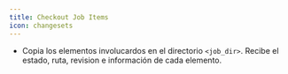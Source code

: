 ```yaml
---
title: Checkout Job Items 
icon: changesets
---
```

* Copia los elementos involucardos en el directorio `<job_dir>`. Recibe el estado, ruta, revision e información de cada elemento.